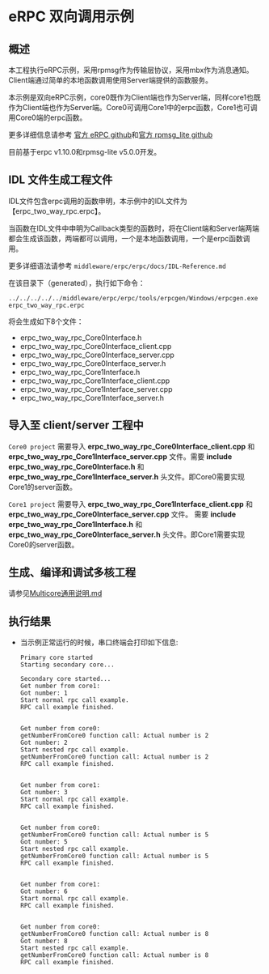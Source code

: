 # eRPC 双向调用示例

## 概述

本工程执行eRPC示例，采用rpmsg作为传输层协议，采用mbx作为消息通知。Client端通过简单的本地函数调用使用Server端提供的函数服务。

本示例是双向eRPC示例，core0既作为Client端也作为Server端，同样core1也既作为Client端也作为Server端。Core0可调用Core1中的erpc函数，Core1也可调用Core0端的erpc函数。

更多详细信息请参考 [官方 eRPC github](https://github.com/EmbeddedRPC/erpc)和[官方 rpmsg_lite github](https://github.com/NXPmicro/rpmsg-lite)

目前基于erpc v1.10.0和rpmsg-lite v5.0.0开发。

## IDL 文件生成工程文件
IDL文件包含erpc调用的函数申明，本示例中的IDL文件为【erpc_two_way_rpc.erpc】。

当函数在IDL文件中申明为Callback类型的函数时，将在Client端和Server端两端都会生成该函数，两端都可以调用，一个是本地函数调用，一个是erpc函数调用。

更多详细语法请参考 `middleware/erpc/erpc/docs/IDL-Reference.md`

在该目录下（generated），执行如下命令：
```
../../../../../middleware/erpc/erpc/tools/erpcgen/Windows/erpcgen.exe erpc_two_way_rpc.erpc
```

将会生成如下8个文件：
 - erpc_two_way_rpc_Core0Interface.h
 - erpc_two_way_rpc_Core0Interface_client.cpp
 - erpc_two_way_rpc_Core0Interface_server.cpp
 - erpc_two_way_rpc_Core0Interface_server.h
 - erpc_two_way_rpc_Core1Interface.h
 - erpc_two_way_rpc_Core1Interface_client.cpp
 - erpc_two_way_rpc_Core1Interface_server.cpp
 - erpc_two_way_rpc_Core1Interface_server.h


## 导入至 client/server 工程中

`Core0 project` 需要导入 __erpc_two_way_rpc_Core0Interface_client.cpp__ 和 __erpc_two_way_rpc_Core1Interface_server.cpp__ 文件。需要 __include__ __erpc_two_way_rpc_Core0Interface.h__ 和 __erpc_two_way_rpc_Core1Interface_server.h__ 头文件。即Core0需要实现Core1的server函数。


`Core1 project` 需要导入 __erpc_two_way_rpc_Core1Interface_client.cpp__ 和 __erpc_two_way_rpc_Core0Interface_server.cpp__ 文件。 需要 __include__ __erpc_two_way_rpc_Core1Interface.h__ 和 __erpc_two_way_rpc_Core0Interface_server.h__ 头文件。即Core1需要实现Core0的server函数。

## 生成、编译和调试多核工程

请参见[Multicore通用说明.md](../../README.md)

## 执行结果
- 当示例正常运行的时候，串口终端会打印如下信息:
    ```console
    Primary core started
    Starting secondary core...

    Secondary core started...
    Get number from core1:
    Got number: 1
    Start normal rpc call example.
    RPC call example finished.


    Get number from core0:
    getNumberFromCore0 function call: Actual number is 2
    Got number: 2
    Start nested rpc call example.
    getNumberFromCore0 function call: Actual number is 2
    RPC call example finished.


    Get number from core1:
    Got number: 3
    Start normal rpc call example.
    RPC call example finished.


    Get number from core0:
    getNumberFromCore0 function call: Actual number is 5
    Got number: 5
    Start nested rpc call example.
    getNumberFromCore0 function call: Actual number is 5
    RPC call example finished.


    Get number from core1:
    Got number: 6
    Start normal rpc call example.
    RPC call example finished.


    Get number from core0:
    getNumberFromCore0 function call: Actual number is 8
    Got number: 8
    Start nested rpc call example.
    getNumberFromCore0 function call: Actual number is 8
    RPC call example finished.
    ```